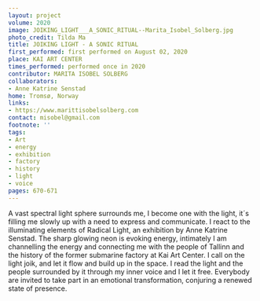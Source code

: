 ```yaml
---
layout: project
volume: 2020
image: JOIKING_LIGHT___A_SONIC_RITUAL--Marita_Isobel_Solberg.jpg
photo_credit: Tilda Ma
title: JOIKING LIGHT - A SONIC RITUAL
first_performed: first performed on August 02, 2020
place: KAI ART CENTER
times_performed: performed once in 2020
contributor: MARITA ISOBEL SOLBERG
collaborators:
- Anne Katrine Senstad
home: Tromsø, Norway
links:
- https://www.marittisobelsolberg.com
contact: misobel@gmail.com
footnote: ''
tags:
- Art
- energy
- exhibition
- factory
- history
- light
- voice
pages: 670-671
---
```



A vast spectral light sphere surrounds me, I become one with the light, it´s filling me slowly up with a need to express and communicate.
I react to the illuminating elements of Radical Light, an exhibition by Anne Katrine Senstad. The sharp glowing neon is evoking energy, intimately I am channelling the energy and connecting me with the people of Tallinn and the history of the former submarine factory at Kai Art Center. I call on the light joik, and let it flow and build up in the space. I read the light and the people surrounded by it through my inner voice and I let it free. Everybody are invited to take part in an emotional transformation, conjuring a renewed state of presence.
